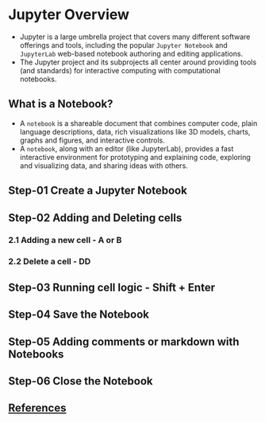 # Jupyter Overview
  - Jupyter is a large umbrella project that covers many different software offerings and tools, including the popular `Jupyter Notebook` and `JupyterLab` web-based notebook authoring and editing applications. 
  - The Jupyter project and its subprojects all center around providing tools (and standards) for interactive computing with computational notebooks.

## What is a Notebook?
   - A `notebook` is a shareable document that combines computer code, plain language descriptions, data, rich visualizations like 3D models, charts, graphs and figures, and interactive controls. 
   - A `notebook`, along with an editor (like JupyterLab), provides a fast interactive environment for prototyping and explaining code, exploring and visualizing data, and sharing ideas with others.

## Step-01 Create a Jupyter Notebook

## Step-02 Adding and Deleting cells
   
### 2.1 Adding a new cell - A or B

### 2.2 Delete a cell - DD

## Step-03 Running cell logic - Shift + Enter
   
## Step-04 Save the Notebook

## Step-05 Adding comments or markdown with Notebooks

## Step-06 Close the Notebook

## [References](https://docs.jupyter.org/en/latest/)